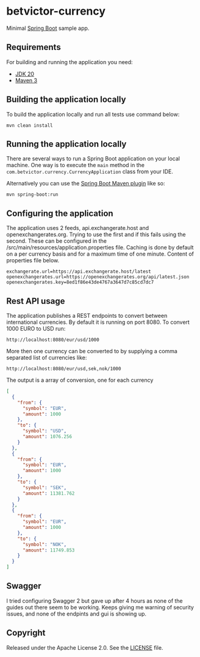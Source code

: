 # betvictor-currency

Minimal [Spring Boot](http://projects.spring.io/spring-boot/) sample app.

## Requirements

For building and running the application you need:

- [JDK 20](https://jdk.java.net/20/)
- [Maven 3](https://maven.apache.org)

## Building the application locally

To build the application locally and run all tests use command below:
```shell
mvn clean install
``` 

## Running the application locally

There are several ways to run a Spring Boot application on your local machine. One way is to execute the `main` method in the `com.betvictor.currency.CurrencyApplication` class from your IDE.

Alternatively you can use the [Spring Boot Maven plugin](https://docs.spring.io/spring-boot/docs/current/reference/html/build-tool-plugins-maven-plugin.html) like so:

```shell
mvn spring-boot:run
```

## Configuring the application

The application uses 2 feeds, api.exchangerate.host and openexchangerates.org. Trying to use the first and if this fails using the second. These can be configured in the /src/main/resources/application.properties file. Caching is done by default on a per currency basis and for a maximum time of one minute. Content of properties file below.

```properties
exchangerate.url=https://api.exchangerate.host/latest
openexchangerates.url=https://openexchangerates.org/api/latest.json
openexchangerates.key=8ed1f86e43de4767a3647d7c85cd7dc7
```


## Rest API usage
The application publishes a REST endpoints to convert between international currencies. By default it is running on port 8080. To convert 1000 EURO to USD run:

```shell
http://localhost:8080/eur/usd/1000
```

More then one currency can be converted to by supplying a comma separated list of currencies like:

```shell
http://localhost:8080/eur/usd,sek,nok/1000
```

The output is a array of conversion, one for each currency

```json
[
  {
    "from": {
      "symbol": "EUR",
      "amount": 1000
    },
    "to": {
      "symbol": "USD",
      "amount": 1076.256
    }
  },
  {
    "from": {
      "symbol": "EUR",
      "amount": 1000
    },
    "to": {
      "symbol": "SEK",
      "amount": 11381.762
    }
  },
  {
    "from": {
      "symbol": "EUR",
      "amount": 1000
    },
    "to": {
      "symbol": "NOK",
      "amount": 11749.853
    }
  }
]
```
## Swagger
I tried configuring Swagger 2 but gave up after 4 hours as none of the guides out there seem to be working. Keeps giving me warning of security issues, and none of the endpints and gui is showing up. 


## Copyright

Released under the Apache License 2.0. See the [LICENSE](https://github.com/codecentric/springboot-sample-app/blob/master/LICENSE) file.
